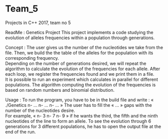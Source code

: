 # Team_5
Projects in C++ 2017, team no 5

ReadMe : Genetics Project 
This project implements a code studying the evolution of alleles frequencies within a population through generations.  

Concept : 
The user gives us the number of the nucleotides we take from the file. 
Then, we build the the table of the alleles for the population with its corresponding frequency.  
Depending on the number of generations desired, we will repeat the algorithm to calculate the evolution of the frequencies for each  allele.
After each loop, we register the frequencies found and we print them in a file.  
It is possible to run an experiment which calculates in parallel for different populations. 
The algorithm computing the evolution of the frequencies is based on random numbers and binomial distribution.  

Usage : 
To run the program, you have to be in the build file and write : 
« ./Genetics n- ... n- ... n- ... » 
The user has to fill the « ... » gaps with the number of the nucleotides desire.  
For example, « n- 3 n- 7 n- 9 » if he wants the third, the fifth and the ninth nucleotides of the line to form an allele. 
To see the evolution through 6 generations for 3 different populations, he has to open the output file at the end of the run. 
